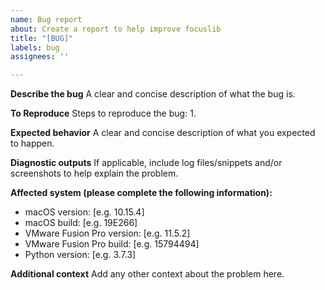 ```yaml
---
name: Bug report
about: Create a report to help improve focuslib
title: "[BUG]"
labels: bug
assignees: ''

---
```


**Describe the bug**
A clear and concise description of what the bug is.

**To Reproduce**
Steps to reproduce the bug:
1. 

**Expected behavior**
A clear and concise description of what you expected to happen.

**Diagnostic outputs**
If applicable, include log files/snippets and/or screenshots to help explain the problem.

**Affected system (please complete the following information):**
 - macOS version: [e.g. 10.15.4]
 - macOS build: [e.g. 19E266]
 - VMware Fusion Pro version: [e.g. 11.5.2]
 - VMware Fusion Pro build: [e.g. 15794494]
 - Python version: [e.g. 3.7.3]

**Additional context**
Add any other context about the problem here.
